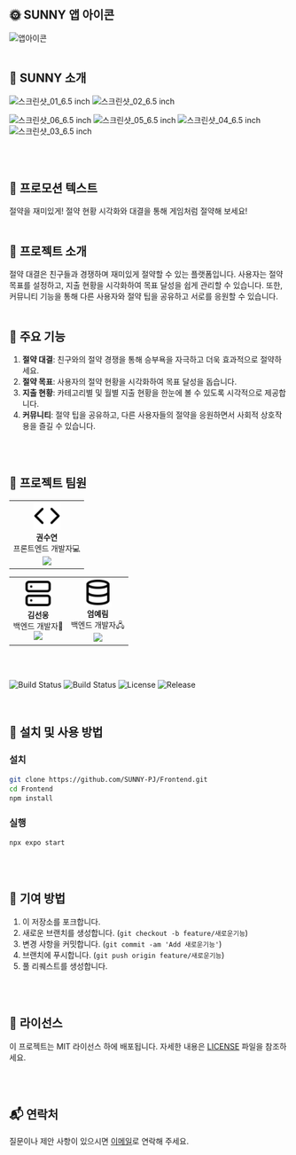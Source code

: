 ## 🌞 SUNNY 앱 아이콘
  <img src="https://github.com/SUNNY-PJ/.github/assets/100350818/fc755de8-3cb6-46a4-b70a-d769cebbebb1" width="200" title="앱아이콘">
<br />
<br />

## 📱 SUNNY 소개
<p align="center">
  <p>
  <img src="https://github.com/SUNNY-PJ/Frontend/assets/100350818/9756daf3-caaf-46ee-81af-1973b9a19a51" width="200" title="스크린샷_01_6.5 inch">
  <img src="https://github.com/SUNNY-PJ/Frontend/assets/100350818/c0f42bc1-4a98-4983-946a-2fe3c287aae6" width="200" title="스크린샷_02_6.5 inch">
  </p>
  <p>
  <img src="https://github.com/SUNNY-PJ/Frontend/assets/100350818/080d874b-8aa2-469b-a343-05e0020fd8b1" width="200" title="스크린샷_06_6.5 inch">
  <img src="https://github.com/SUNNY-PJ/Frontend/assets/100350818/85190ec6-c17d-4b56-9f0c-1a5947c8b24b" width="200" title="스크린샷_05_6.5 inch">
  <img src="https://github.com/SUNNY-PJ/Frontend/assets/100350818/3c5ec895-cb2c-490d-b196-0d76b7cfb0bc" width="200" title="스크린샷_04_6.5 inch">
  <img src="https://github.com/SUNNY-PJ/Frontend/assets/100350818/cb2d467a-9a29-4b44-b007-7010e5fa6230" width="200" title="스크린샷_03_6.5 inch">
  </p>
</p>

<br />
<br />

## 🌟 프로모션 텍스트
절약을 재미있게! 절약 현황 시각화와 대결을 통해 게임처럼 절약해 보세요!
<br />
<br />

## 📖 프로젝트 소개
절약 대결은 친구들과 경쟁하며 재미있게 절약할 수 있는 플랫폼입니다. 사용자는 절약 목표를 설정하고, 지출 현황을 시각화하여 목표 달성을 쉽게 관리할 수 있습니다. 또한, 커뮤니티 기능을 통해 다른 사용자와 절약 팁을 공유하고 서로를 응원할 수 있습니다.
<br />
<br />

## 🔑 주요 기능
1. **절약 대결**: 친구와의 절약 경쟁을 통해 승부욕을 자극하고 더욱 효과적으로 절약하세요.
2. **절약 목표**: 사용자의 절약 현황을 시각화하여 목표 달성을 돕습니다.
3. **지출 현황**: 카테고리별 및 월별 지출 현황을 한눈에 볼 수 있도록 시각적으로 제공합니다.
4. **커뮤니티**: 절약 팁을 공유하고, 다른 사용자들의 절약을 응원하면서 사회적 상호작용을 즐길 수 있습니다.

<br />
<br />

## 👥 프로젝트 팀원
<p align="center">
  <table>
    <tr>
      <td align="center">
        <img src="https://raw.githubusercontent.com/feathericons/feather/master/icons/code.svg" width="50" height="50" alt="Frontend Developer Icon"/>
        <br />
        <b>권수연</b>
        <br />
        프론트엔드 개발자💻
        <br />
        <a href="https://github.com/yeoniii20">
          <img src="https://img.shields.io/badge/-GitHub-black?style=flat-square&logo=github&link=https://github.com/yeoniii20" />
        </a>
      </td>
    </tr>
  </table>
   <table>
    <tr>
      <td align="center">
        <img src="https://raw.githubusercontent.com/feathericons/feather/master/icons/server.svg" width="50" height="50" alt="Backend Developer Icon"/>
        <br />
        <b>김선웅</b>
        <br />
        백엔드 개발자💾
        <br />
        <a href="https://github.com/dnd2dnd">
          <img src="https://img.shields.io/badge/-GitHub-black?style=flat-square&logo=github&link=https://github.com/dnd2dnd" />
        </a>
      </td>
      <td align="center">
        <img src="https://raw.githubusercontent.com/feathericons/feather/master/icons/database.svg" width="50" height="50" alt="Backend Developer Icon"/>
        <br />
        <b>엄예림</b>
        <br />
        백엔드 개발자🖧
        <br />
         <a href="https://github.com/Eom-Ye-rim">
          <img src="https://img.shields.io/badge/-GitHub-black?style=flat-square&logo=github&link=https://github.com/Eom-Ye-rim" />
        </a>
      </td>
    </tr>
  </table>
</p>

<br />
<br />

![Build Status](https://img.shields.io/github/actions/workflow/status/SUNNY-PJ/Backend/deploy.yml)
![Build Status](https://img.shields.io/github/actions/workflow/status/SUNNY-PJ/Frontend/deploy.yml)
![License](https://img.shields.io/github/license/SUNNY-PJ/.github)
![Release](https://img.shields.io/github/release/SUNNY-PJ/Frontend)

<br />

## 🚀 설치 및 사용 방법

### 설치
```bash
git clone https://github.com/SUNNY-PJ/Frontend.git
cd Frontend
npm install
```

### 실행
```
npx expo start
```

<br />
<br />

## 🤝 기여 방법

1. 이 저장소를 포크합니다.
2. 새로운 브랜치를 생성합니다. (`git checkout -b feature/새로운기능`)
3. 변경 사항을 커밋합니다. (`git commit -am 'Add 새로운기능'`)
4. 브랜치에 푸시합니다. (`git push origin feature/새로운기능`)
5. 풀 리퀘스트를 생성합니다.


<br />
<br />

## 📄 라이선스

이 프로젝트는 MIT 라이선스 하에 배포됩니다. 자세한 내용은 [LICENSE](../LICENSE) 파일을 참조하세요.

<br />
<br />

## 📬 연락처

질문이나 제안 사항이 있으시면 [이메일](suyoooi@gmail.com)로 연락해 주세요.
